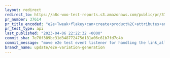 ```yaml
---
layout: redirect
redirect_to: https://a8c-woo-test-reports.s3.amazonaws.com/public/pr/37614/api/index.html
pr_number: 37614
pr_title_encoded: "e2e+Tweak+flakey+can+create+product%2C+attributes+and+variations+test"
pr_test_type: api
last_published: "2023-04-06 22:22:32 +0000"
commit_sha: 7e70f389bc31d348772475d181a06c61b7fd7c4b
commit_message: "move e2e test event listener for handling the link_all_variations con…"
branch_name: update/e2e-variation-generation
---
```

